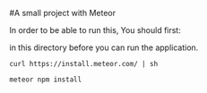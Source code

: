 #A small project with Meteor

In order to be able to run this,
You should first:

in this directory before you can run the application.

`curl https://install.meteor.com/ | sh`

`meteor npm install`

 
